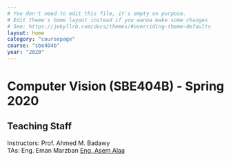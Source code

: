 ```yaml
---
# You don't need to edit this file, it's empty on purpose.
# Edit theme's home layout instead if you wanna make some changes
# See: https://jekyllrb.com/docs/themes/#overriding-theme-defaults
layout: home
category: "coursepage"
course: "sbe404b"
year: "2020"
---
```

# Computer Vision \(SBE404B\) - Spring 2020

## Teaching Staff

Instructors: Prof. Ahmed M. Badawy  
TAs: Eng. Eman Marzban <a href="https://a-alaa.github.io">Eng. Asem Alaa</a> 
<!-- 
## Lecture Hours

**Monday**, **3rd slot** (+ 2nd slot each two weeks).

## Section Hours

| Section | Day | Time Slot |
|---------|-----|-----------|
|   1     | Wednesday | 1st |
|   2     | Wednesday | 2nd |

## Office Hours

| Day | Time |
|-----|-----------|
| Tuesday | from **10am** to **4pm** |
| Wednesday | from **4pm** to **8pm** |

## Grading

| Item | Percent  |
|-----|-----------|
| Final Exam | 60%  |
| Semester work grades (Total) | 40 % |

| Semester work grades |Percent |
|--------------|------------|
| Midterm | 30% |
| Project, Assignments | 50% |
| Quizzes, Attendance| 20% |



## Course Outline

| Week | Content |  Assignments
|------|-----------------|-----|
|   1  | Image Processing 1 (Operators) | Assignment 1 |
|   2  | Image in Frequency Domain |   |
|   3  | Histogram processing |   |
|   4  | Hough Transform (Line and Circle Detection) | Assignment 2 |
|   5  | Harris operator, Otsu thresholding |   |
|   6  | Region Growing and Clustering Segmentation |   |
|   7  | Feature Extraction, Description and matching | Assignment 3  |
|   7  | Principle Component Analysis(PCA) and face recognition |   |

## Tutorials

* Week 1. Image Processing 1 (Operators):
    * [Slides]({{ site.baseurl }}{% link 2019/cv/presentations/1_week1/index.md %}){:target="_blank"}
    * [Section Notes]({% link 2019/cv/notes/1_week1.md %}){:target="_blank"}
* Week 2. Image in Frequency Domain:
    * [Slides]({{ site.baseurl }}{% link 2019/cv/presentations/2_week2/index.md %}){:target="_blank"}
    * [Section Notes]({% link 2019/cv/notes/2_week2.md %}){:target="_blank"}
* Week 3. Histogram Processing and Local Operators (1):
    * [Slides]({{ site.baseurl }}{% link 2019/cv/presentations/3_week3/index.md %}){:target="_blank"}
* Week 4. Hough Transform (Line and Circle Detection):
    * [Section Notes]({% link 2019/cv/notes/4_week4.md %}){:target="_blank"}
* Week 5. Harris operator, Otsu thresholding, and Revision:
    * [Slides]({{ site.baseurl }}{% link 2019/cv/presentations/5_week5/index.md %}){:target="_blank"}
* Week 6. Region Growing and Clustering Segmentation:
    * [Section Notes]({% link 2019/cv/notes/6_week6.md %}){:target="_blank"}
* Week 7. Feature Extraction, Description and matching:
    * [Section Notes]({% link 2019/cv/notes/7_week7.md %}){:target="_blank"}
* Week 8. Principle Component Analysis(PCA) and face recognition:
    * [Section Notes]({% link 2019/cv/notes/8_week8.md %}){:target="_blank"}


## Assignments

* Assignment 1: [Images, Histograms, Gradients]({% link 2019/cv/assignments/1_assignment1.md %})

* Assignment 2: [Spatian Domain Filters, Frequency domain filters, Hough Transforms]({% link 2019/cv/assignments/2_assignment2.md %})

* Assignment 3: [Corner Detection, Segmentation and Clustering, and Active Contours (Snake)]({% link 2019/cv/assignments/3_assignment3.md %})


## Announcements -->
